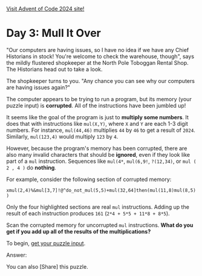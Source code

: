 [Visit Advent of Code 2024 site!](https://adventofcode.com/2024)
# Day 3: Mull It Over
"Our computers are having issues, so I have no idea if we have any Chief Historians in stock! You're welcome to check the warehouse, though", says the mildly flustered shopkeeper at the North Pole Toboggan Rental Shop. The Historians head out to take a look.

The shopkeeper turns to you. "Any chance you can see why our computers are having issues again?"

The computer appears to be trying to run a program, but its memory (your puzzle input) is **corrupted**. All of the instructions have been jumbled up!

It seems like the goal of the program is just to **multiply some numbers**. It does that with instructions like `mul(X,Y)`, where `X` and `Y` are each 1-3 digit numbers. For instance, `mul(44,46)` multiplies `44` by `46` to get a result of `2024`. Similarly, `mul(123,4)` would multiply `123` by `4`.

However, because the program's memory has been corrupted, there are also many invalid characters that should be **ignored**, even if they look like part of a `mul` instruction. Sequences like `mul(4*`, `mul(6,9!`, `?(12,34)`, or `mul ( 2 , 4 )` do **nothing**.

For example, consider the following section of corrupted memory:

`xmul(2,4)%&mul[3,7]!@^do_not_mul(5,5)+mul(32,64]then(mul(11,8)mul(8,5))`

Only the four highlighted sections are real `mul` instructions. Adding up the result of each instruction produces `161` (`2*4 + 5*5 + 11*8 + 8*5`).

Scan the corrupted memory for uncorrupted `mul` instructions. **What do you get if you add up all of the results of the multiplications?**

To begin, [get your puzzle input](./data/input.txt).

Answer: 
 
You can also [Share] this puzzle.